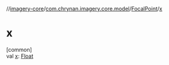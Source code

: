 //[imagery-core](../../../index.md)/[com.chrynan.imagery.core.model](../index.md)/[FocalPoint](index.md)/[x](x.md)

# x

[common]\
val [x](x.md): [Float](https://kotlinlang.org/api/latest/jvm/stdlib/kotlin/-float/index.html)
